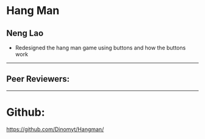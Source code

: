 # Hang Man

Neng Lao
---------------------
- Redesigned the hang man game using buttons and how the buttons work
----------------------
  
Peer Reviewers:  
--------------------

---------------------

# Github:  
https://github.com/Dinomyt/Hangman/
